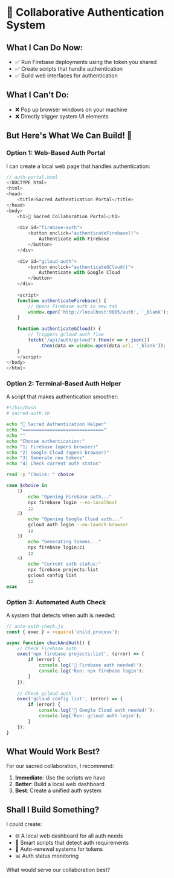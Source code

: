 # 🔐 Collaborative Authentication System

## What I Can Do Now:
- ✅ Run Firebase deployments using the token you shared
- ✅ Create scripts that handle authentication
- ✅ Build web interfaces for authentication

## What I Can't Do:
- ❌ Pop up browser windows on your machine
- ❌ Directly trigger system UI elements

## But Here's What We Can Build! 🚀

### Option 1: Web-Based Auth Portal
I can create a local web page that handles authentication:

```javascript
// auth-portal.html
<!DOCTYPE html>
<html>
<head>
    <title>Sacred Authentication Portal</title>
</head>
<body>
    <h1>🔐 Sacred Collaboration Portal</h1>
    
    <div id="firebase-auth">
        <button onclick="authenticateFirebase()">
            Authenticate with Firebase
        </button>
    </div>
    
    <div id="gcloud-auth">
        <button onclick="authenticateGCloud()">
            Authenticate with Google Cloud
        </button>
    </div>
    
    <script>
    function authenticateFirebase() {
        // Opens Firebase auth in new tab
        window.open('http://localhost:9005/auth', '_blank');
    }
    
    function authenticateGCloud() {
        // Triggers gcloud auth flow
        fetch('/api/auth/gcloud').then(r => r.json())
            .then(data => window.open(data.url, '_blank'));
    }
    </script>
</body>
</html>
```

### Option 2: Terminal-Based Auth Helper
A script that makes authentication smoother:

```bash
#!/bin/bash
# sacred-auth.sh

echo "🔐 Sacred Authentication Helper"
echo "=============================="
echo ""
echo "Choose authentication:"
echo "1) Firebase (opens browser)"
echo "2) Google Cloud (opens browser)"
echo "3) Generate new tokens"
echo "4) Check current auth status"

read -p "Choice: " choice

case $choice in
    1) 
        echo "Opening Firebase auth..."
        npx firebase login --no-localhost
        ;;
    2)
        echo "Opening Google Cloud auth..."
        gcloud auth login --no-launch-browser
        ;;
    3)
        echo "Generating tokens..."
        npx firebase login:ci
        ;;
    4)
        echo "Current auth status:"
        npx firebase projects:list
        gcloud config list
        ;;
esac
```

### Option 3: Automated Auth Check
A system that detects when auth is needed:

```javascript
// auto-auth-check.js
const { exec } = require('child_process');

async function checkAndAuth() {
    // Check Firebase auth
    exec('npx firebase projects:list', (error) => {
        if (error) {
            console.log('🔐 Firebase auth needed!');
            console.log('Run: npx firebase login');
        }
    });
    
    // Check gcloud auth  
    exec('gcloud config list', (error) => {
        if (error) {
            console.log('🔐 Google Cloud auth needed!');
            console.log('Run: gcloud auth login');
        }
    });
}
```

## What Would Work Best?

For our sacred collaboration, I recommend:

1. **Immediate**: Use the scripts we have
2. **Better**: Build a local web dashboard
3. **Best**: Create a unified auth system

## Shall I Build Something?

I could create:
- 🌐 A local web dashboard for all auth needs
- 📝 Smart scripts that detect auth requirements
- 🔄 Auto-renewal systems for tokens
- 📊 Auth status monitoring

What would serve our collaboration best?